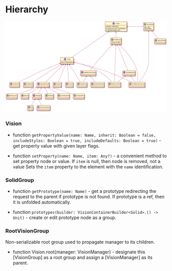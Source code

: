 # Hierarchy

![](../docs/images/hierarchy.png)

### Vision
* function `getPropertyValue(name: Name, inherit: Boolean = false, includeStyles: Boolean = true, includeDefaults: Boolean = true)` - get property value with given layer flags.

* function `setProperty(name: Name, item: Any?)` - a convenient method to set property node or value. If `item` is null, then node is removed, not a value
Sets the `item` property to the element with the `name` identification. 

### SolidGroup

* function `getPrototype(name: Name)` - get a prototype redirecting the request to the parent if prototype is not found. If prototype is a ref, then it is unfolded automatically.

* function `prototypes(builder: VisionContainerBuilder<Solid>.() -> Unit)` - create or edit prototype node as a group. 

### RootVisionGroup

Non-serializable root group used to propagate manager to its children.

* function Vision.root(manager: VisionManager) - designate this [VisionGroup] as a root group and assign a [VisionManager] as its parent.
